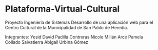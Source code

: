 # Plataforma-Virtual-Cultural
Proyecto Ingeniería de Sistemas
Desarrollo de una aplicación web para el Centro Cultural de 
la Municipalidad de San Pablo de Heredia.

Integrantes:
Yesid David Padilla Contreras
Nicole Millán Arce
Pamela Collado Salvatierra
Abigail Urbina Gómez
